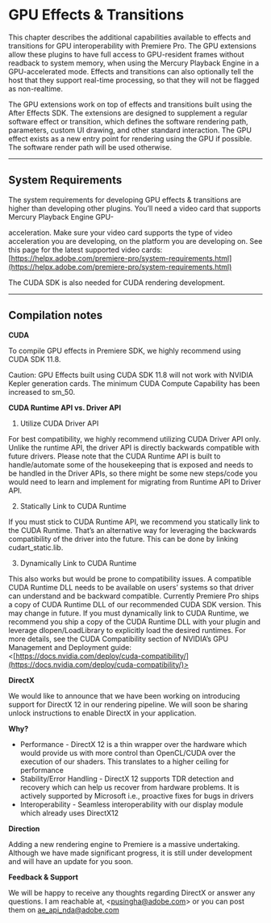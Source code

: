 # GPU Effects & Transitions

This chapter describes the additional capabilities available to effects and transitions for GPU interoperability with Premiere Pro. The GPU extensions allow these plugins to have full access to GPU-resident frames without readback to system memory, when using the Mercury Playback Engine in a GPU-accelerated mode. Effects and transitions can also optionally tell the host that they support real-time processing, so that they will not be flagged as non-realtime.

The GPU extensions work on top of effects and transitions built using the After Effects SDK. The extensions are designed to supplement a regular software effect or transition, which defines the software rendering path, parameters, custom UI drawing, and other standard interaction. The GPU effect exists as a new entry point for rendering using the GPU if possible. The software render path will be used otherwise.

---

## System Requirements

The system requirements for developing GPU effects & transitions are higher than developing other plugins. You’ll need a video card that supports Mercury Playback Engine GPU-

acceleration. Make sure your video card supports the type of video acceleration you are developing, on the platform you are developing on. See this page for the latest supported video cards: [https://helpx.adobe.com/premiere-pro/system-requirements.html](https://helpx.adobe.com/premiere-pro/system-requirements.html)

The CUDA SDK is also needed for CUDA rendering development.

---

## Compilation notes

**CUDA**

To compile GPU effects in Premiere SDK, we highly recommend using CUDA SDK 11.8.

Caution: GPU Effects built using CUDA SDK 11.8 will not work with NVIDIA Kepler generation cards. The minimum CUDA Compute Capability has been increased to sm_50.

**CUDA Runtime API vs. Driver API**

1. Utilize CUDA Driver API

For best compatibility, we highly recommend utilizing CUDA Driver API only. Unlike the runtime API, the driver API is directly backwards compatible with future drivers. Please note that the CUDA Runtime API is built to handle/automate some of the housekeeping that is exposed and needs to be handled in the Driver APIs, so there might be some new steps/code you would need to learn and implement for migrating from Runtime API to Driver API.

2. Statically Link to CUDA Runtime

If you must stick to CUDA Runtime API, we recommend you statically link to the CUDA Runtime. That’s an alternative way for leveraging the backwards compatibility of the driver into the future. This can be done by linking cudart_static.lib.

3. Dynamically Link to CUDA Runtime

This also works but would be prone to compatibility issues. A compatible CUDA Runtime DLL needs to be available on users’ systems so that driver can understand and be backward compatible. Currently Premiere Pro ships a copy of CUDA Runtime DLL of our recommended CUDA SDK version. This may change in future. If you must dynamically link to CUDA Runtime, we recommend you ship a copy of the CUDA Runtime DLL with your plugin and leverage dlopen/LoadLibrary to explicitly load the desired runtimes. For more details, see the CUDA Compatibility section of NVIDIA’s GPU Management and Deployment guide: <[https://docs.nvidia.com/deploy/cuda-compatibility/](https://docs.nvidia.com/deploy/cuda-compatibility/)>

**DirectX**

We would like to announce that we have been working on introducing support for DirectX 12 in our rendering pipeline. We will soon be sharing unlock instructions to enable DirectX in your application.

**Why?**

- Performance - DirectX 12 is a thin wrapper over the hardware which would provide us with more control than OpenCL/CUDA over the execution of our shaders. This translates to a higher ceiling for performance
- Stability/Error Handling - DirectX 12 supports TDR detection and recovery which can help us recover from hardware problems. It is actively supported by Microsoft i.e., proactive fixes for bugs in drivers
- Interoperability - Seamless interoperability with our display module which already uses DirectX12

**Direction**

Adding a new rendering engine to Premiere is a massive undertaking. Although we have made significant progress, it is still under development and will have an update for you soon.

**Feedback & Support**

We will be happy to receive any thoughts regarding DirectX or answer any questions. I am reachable at, <[pusingha@adobe.com](mailto:pusingha@adobe.com)> or you can post them on ae_api_nda@adobe.com
